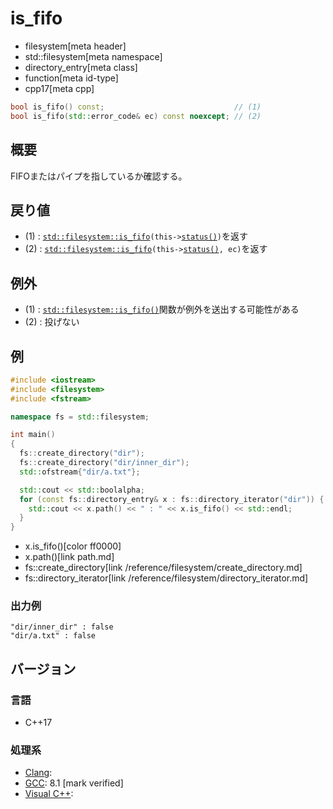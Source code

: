 # is_fifo
* filesystem[meta header]
* std::filesystem[meta namespace]
* directory_entry[meta class]
* function[meta id-type]
* cpp17[meta cpp]

```cpp
bool is_fifo() const;                             // (1)
bool is_fifo(std::error_code& ec) const noexcept; // (2)
```

## 概要
FIFOまたはパイプを指しているか確認する。


## 戻り値
- (1) : [`std::filesystem::is_fifo`](/reference/filesystem/is_fifo.md)`(this->`[`status()`](status.md)`)`を返す
- (2) : [`std::filesystem::is_fifo`](/reference/filesystem/is_fifo.md)`(this->`[`status()`](status.md)`, ec)`を返す


## 例外
- (1) : [`std::filesystem::is_fifo()`](/reference/filesystem/is_fifo.md)関数が例外を送出する可能性がある
- (2) : 投げない


## 例
```cpp example
#include <iostream>
#include <filesystem>
#include <fstream>

namespace fs = std::filesystem;

int main()
{
  fs::create_directory("dir");
  fs::create_directory("dir/inner_dir");
  std::ofstream{"dir/a.txt"};

  std::cout << std::boolalpha;
  for (const fs::directory_entry& x : fs::directory_iterator("dir")) {
    std::cout << x.path() << " : " << x.is_fifo() << std::endl;
  }
}
```
* x.is_fifo()[color ff0000]
* x.path()[link path.md]
* fs::create_directory[link /reference/filesystem/create_directory.md]
* fs::directory_iterator[link /reference/filesystem/directory_iterator.md]

### 出力例
```
"dir/inner_dir" : false
"dir/a.txt" : false
```

## バージョン
### 言語
- C++17

### 処理系
- [Clang](/implementation.md#clang):
- [GCC](/implementation.md#gcc): 8.1 [mark verified]
- [Visual C++](/implementation.md#visual_cpp):
